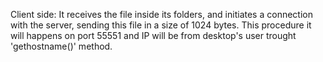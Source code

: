 Client side:
It receives the file inside its folders, and initiates a connection with the server, sending this file in a size of 1024 bytes.
This procedure it will happens on port 55551 and IP will be from desktop's user trought 'gethostname()' method.